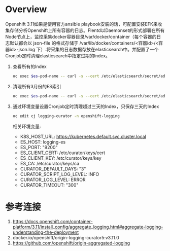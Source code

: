 # Overview

Openshift 3.11如果是使用官方ansible playbook安装的话，可配置安装EFK来收集存储分析Openshift上所有容器的日志。Flentd以Daemonset的形式部署在所有Node节点上，监控采集docker容器目录/var/docker/container（每个容器的日志默认都会以 json-file 的格式存储于 /var/lib/docker/containers/<容器id>/<容器id>-json.log 下）.将采集的日志数据存放在elasticsearch中。并配置了一个Cronjob定时清理elasticsearch中指定过期的Index。

1. 查看所有的Index
    
    ```bash
    oc exec $es-pod-name -- curl -s --cert /etc/elasticsearch/secret/admin-cert --key /etc/elasticsearch/secret/admin-key --cacert /etc/elasticsearch/secret/admin-ca https://localhost:9200/_cat/indices?v
    ```

2. 清理所有3月份的ES索引

    ```bash
    oc exec $es-pod-name -- curl -s --cert /etc/elasticsearch/secret/admin-cert --key /etc/elasticsearch/secret/admin-key --cacert /etc/elasticsearch/secret/admin-ca -XDELETE https://localhost:9200/*.2018.03.*
    ```

3. 通过环境变量设置Cronjob定时清理超过三天的Index，只保存三天的Index
    
    ```bash
    oc edit cj logging-curator -n openshift-logging 
    ```

    相关环境变量:
    - K8S_HOST_URL: https://kubernetes.default.svc.cluster.local
    - ES_HOST: logging-es
    - ES_PORT: "9200"
    - ES_CLIENT_CERT: /etc/curator/keys/cert
    - ES_CLIENT_KEY: /etc/curator/keys/key
    - ES_CA: /etc/curator/keys/ca
    - CURATOR_DEFAULT_DAYS: "3"
    - CURATOR_SCRIPT_LOG_LEVEL: INFO
    - CURATOR_LOG_LEVEL: ERROR
    - CURATOR_TIMEOUT: "300"


# 参考连接
1. https://docs.openshift.com/container-platform/3.11/install_config/aggregate_logging.html#aggregate-logging-understanding-the-deployment
2. docker.io/openshift/origin-logging-curator5:v3.11.0
3. https://github.com/openshift/origin-aggregated-logging
